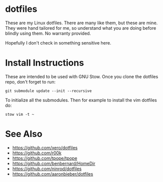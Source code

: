 dotfiles
========

These are my Linux dotfiles. There are many like them, but these are mine.  They
were hand tailored for me, so understand what you are doing before blindly using
them.  No warranty provided.

Hopefully I don't check in something sensitive here.

Install Instructions
===================

These are intended to be used with GNU Stow.  Once you clone the dotfiles repo,
don't forget to run:

```git submodule update --init --recursive```

To initialize all the submodules.  Then for example to install the vim dotfiles
do:

```stow vim -t ~```

See Also
========

  * https://github.com/xero/dotfiles
  * https://github.com/r00k
  * https://github.com/tpope/tpope
  * https://github.com/benbernard/HomeDir
  * https://github.com/ninrod/dotfiles
  * https://github.com/aaronbieber/dotfiles
